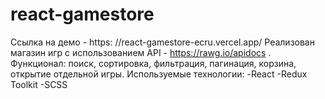 # react-gamestore
Ссылка на демо - https: //react-gamestore-ecru.vercel.app/
Реализован магазин игр с использованием API - https://rawg.io/apidocs . Функционал: поиск, сортировка, фильтрация, пагинация, корзина, открытие отдельной игры.
Используемые технологии:
  -React
  -Redux Toolkit
  -SCSS
  
